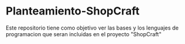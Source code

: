 # Planteamiento-ShopCraft
Este repositorio tiene como objetivo ver las bases y los lenguajes de programacion que seran incluidas en el proyecto "ShopCraft"
